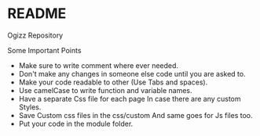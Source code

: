 # README #
Ogizz Repository

Some Important Points
- Make sure to write comment where ever needed.
- Don't make any changes in someone else code until you are asked to.
- Make your code readable to other (Use Tabs and spaces).
- Use camelCase to write function and variable names.
- Have a separate Css file for each page In case there are any custom Styles.
- Save Custom css files in the css/custom And same goes for Js files too.
- Put your code in the module folder.
